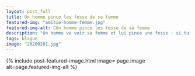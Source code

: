 ```yaml
---
layout: post_full
title: Un homme pince les fesse de sa femme
featured-img: "amitie-homme-femme.jpg"
featured-img-alt: CUn homme pince les fesse de sa femme
description: "Un homme va voir sa femme et lui pince une fesse : si tu raffermissais tou ça ...."
tags: blague
image: "20200201.jpg"
---
```



{% include post-featured-image.html image= page.image alt=page.featured-img-alt %}